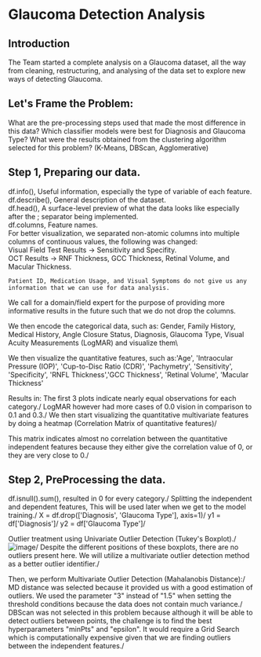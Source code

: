 # Glaucoma Detection Analysis
## Introduction
The Team started a complete analysis on a Glaucoma dataset, all the way from cleaning, restructuring, and analysing of the data set to explore new ways of detecting Glaucoma.

## Let's Frame the Problem:
  What are the pre-processing steps used that made the most difference in this data?
  Which classifier models were best for Diagnosis and Glaucoma Type?
  What were the results obtained from the clustering algorithm selected for this problem? (K-Means, DBScan, Agglomerative)

## Step 1, Preparing our data.
  df.info(), Useful information, especially the type of variable of each feature.\
  df.describe(), General description of the dataset.\
  df.head(), A surface-level preview of what the data looks like especially after the ; separator being implemented.\
  df.columns, Feature names.\
  For better visualization, we separated non-atomic columns into multiple columns of continuous values, the following was changed:\
    Visual Field Test Results -> Sensitivity and Specifity.\
    OCT Results -> RNF Thickness, GCC Thickness, Retinal Volume, and Macular Thickness.

    Patient ID, Medication Usage, and Visual Symptoms do not give us any information that we can use for data analysis.
We call for a domain/field expert for the purpose of providing more informative results in the future such that we do not drop the columns.

We then encode the categorical data, such as: Gender, Family History, Medical History, Angle Closure Status, Diagnosis, Glaucoma Type, Visual Acuity Measurements (LogMAR) and visualize them\

We then visualize the quantitative features, such as:'Age', 'Intraocular Pressure (IOP)', 'Cup-to-Disc Ratio (CDR)',
'Pachymetry', 'Sensitivity', 'Specificity', 'RNFL Thickness','GCC Thickness', 'Retinal Volume', 'Macular Thickness'

Results in: The first 3 plots indicate nearly equal observations for each category./
LogMAR however had more cases of 0.0 vision in comparison to 0.1 and 0.3./
We then start visualizing the quantitative multivariate features by doing a heatmap (Correlation Matrix of quantitative features)/

This matrix indicates almost no correlation between the quantitative independent features because they either give the correlation value of 0, or they are very close to 0./

## Step 2, PreProcessing the data.

df.isnull().sum(), resulted in 0 for every category./
Splitting the independent and dependent features, This will be used later when we get to the model training./
X = df.drop(['Diagnosis', 'Glaucoma Type'], axis=1)/
y1 = df['Diagnosis']/
y2 = df['Glaucoma Type']/

Outlier treatment using Univariate Outlier Detection (Tukey's Boxplot)./
![image](https://github.com/Zeiad246/Glaucoma_Detection/assets/151476551/d994b06a-03d1-4e56-ad2d-ef3103f1109b)/
Despite the different positions of these boxplots, there are no outliers present here. We will utilize a multivariate outlier detection method as a better outlier identifier./

Then, we perform Multivariate Outlier Detection (Mahalanobis Distance):/
MD distance was selected because it provided us with a good estimation of outliers. We used the parameter "3" instead of "1.5" when setting the threshold conditions because the data does not contain much variance./
DBScan was not selected in this problem because although it will be able to detect outliers between points, the challenge is to find the best hyperparameters "minPts" and "epsilon". It would require a Grid Search which is computationally expensive given that we are finding outliers between the independent features./








